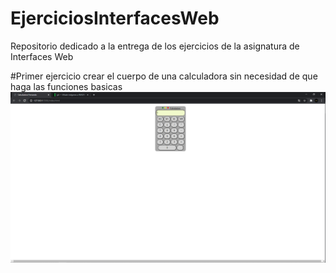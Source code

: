# EjerciciosInterfacesWeb
Repositorio dedicado a la entrega de los ejercicios de la asignatura de Interfaces Web


#Primer ejercicio
crear el cuerpo de una calculadora sin necesidad de que haga las funciones basicas
![captura_ejercicio1](https://raw.githubusercontent.com/Fernando2706/EjerciciosInterfacesWeb/main/Ejercicio%201/Captura.PNG)
